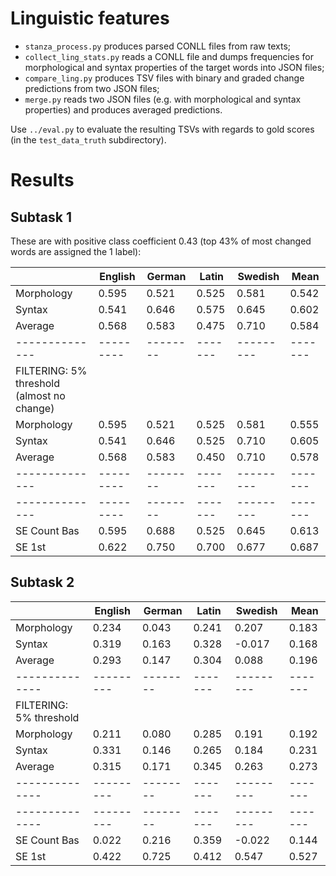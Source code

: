 # Linguistic features

- `stanza_process.py` produces parsed CONLL files from raw texts;
- `collect_ling_stats.py` reads a CONLL file and dumps frequencies for morphological and syntax properties of the target words into JSON files;
- `compare_ling.py` produces TSV files with binary and graded change predictions from two JSON files;
- `merge.py` reads two JSON files (e.g. with morphological and syntax properties) and produces averaged predictions.

Use `../eval.py` to evaluate the resulting TSVs with regards to gold scores (in the `test_data_truth` subdirectory).

# Results

## Subtask 1
These are with positive class coefficient 0.43 (top 43% of most changed words are assigned the 1 label):

|              | English | German | Latin | Swedish |  Mean |
|--------------|---------|--------|-------|---------|-------|
| Morphology   |   0.595 |  0.521 | 0.525 |   0.581 | 0.542 |
| Syntax       |   0.541 |  0.646 | 0.575 |   0.645 | 0.602 |
| Average      |   0.568 |  0.583 | 0.475 |   0.710 | 0.584 |
|--------------|---------|--------|-------|---------|-------|
| FILTERING: 5% threshold  (almost no change)	            |
| Morphology   |   0.595 |  0.521 | 0.525 |   0.581 | 0.555 |
| Syntax       |   0.541 |  0.646 | 0.525 |   0.710 | 0.605 |
| Average      |   0.568 |  0.583 | 0.450 |   0.710 | 0.578 |
|--------------|---------|--------|-------|---------|-------|
|--------------|---------|--------|-------|---------|-------|
| SE Count Bas |   0.595 |  0.688 | 0.525 |   0.645 | 0.613 |
| SE 1st       |   0.622 |  0.750 | 0.700 |   0.677 | 0.687 |



## Subtask 2
|              | English | German | Latin | Swedish |  Mean |
|--------------|---------|--------|-------|---------|-------|
| Morphology   |   0.234 |  0.043 | 0.241 |   0.207 | 0.183 |
| Syntax       |   0.319 |  0.163 | 0.328 |  -0.017 | 0.168 |
| Average      |   0.293 |  0.147 | 0.304 |   0.088 | 0.196 |
|--------------|---------|--------|-------|---------|-------|
| FILTERING: 5% threshold                                   |
| Morphology   |   0.211 |  0.080 | 0.285 |   0.191 | 0.192 |
| Syntax       |   0.331 |  0.146 | 0.265 |   0.184 | 0.231 |
| Average      |   0.315 |  0.171 | 0.345 |   0.263 | 0.273 |
|--------------|---------|--------|-------|---------|-------|
|--------------|---------|--------|-------|---------|-------|
| SE Count Bas |   0.022 |  0.216 | 0.359 |  -0.022 | 0.144 |
| SE 1st       |   0.422 |  0.725 | 0.412 |   0.547 | 0.527 |

